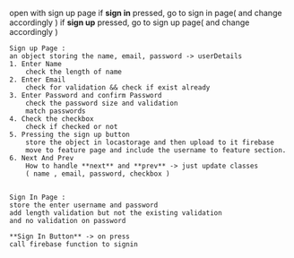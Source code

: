 open with sign up page
if **sign in** pressed, go to sign in page( and change accordingly )
if **sign up** pressed, go to sign up page( and change accordingly )

    Sign up Page :
    an object storing the name, email, password -> userDetails
    1. Enter Name
        check the length of name 
    2. Enter Email
        check for validation && check if exist already
    3. Enter Password and confirm Password
        check the password size and validation
        match passwords
    4. Check the checkbox
        check if checked or not
    5. Pressing the sign up button
        store the object in locastorage and then upload to it firebase
        move to feature page and include the username to feature section.
    6. Next And Prev
        How to handle **next** and **prev** -> just update classes
        ( name , email, password, checkbox )


    Sign In Page :
    store the enter username and password
    add length validation but not the existing validation
    and no validation on password

    **Sign In Button** -> on press 
    call firebase function to signin 